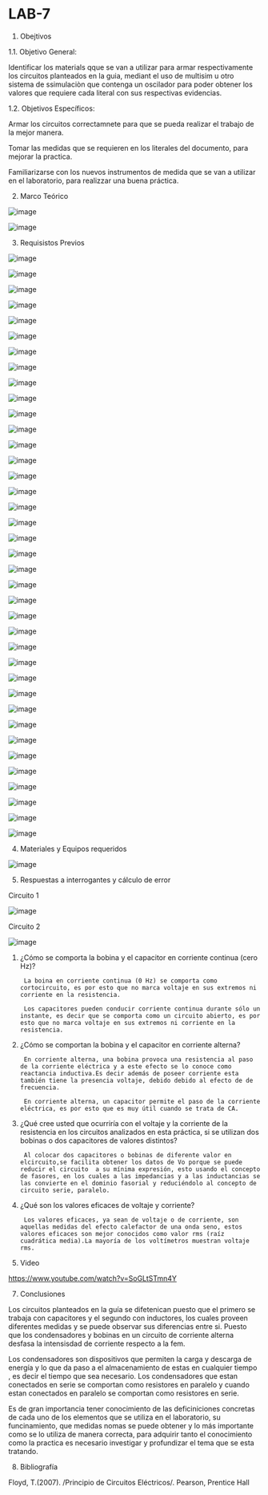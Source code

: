 # LAB-7

1. Obejtivos

1.1. Objetivo General:

Identificar los materials qque se van a utilizar para armar respectivamente los circuitos planteados en la guia, mediant el uso de multisim u otro sistema de ssimulaciòn que contenga un oscilador para poder obtener los valores que requiere cada literal con sus respectivas evidencias. 

1.2. Objetivos Específicos:

Armar los circuitos correctamnete para que se pueda realizar el trabajo de la mejor manera.

Tomar las medidas que se  requieren en los literales del documento, para mejorar la practica.

Familiarizarse con los nuevos instrumentos de medida que se van a utilizar en el laboratorio, para realizzar una buena práctica.

2. Marco Teórico

![image](https://user-images.githubusercontent.com/94011974/153541090-7bfdaa6d-ad0b-48a1-8bc8-05f47195c7f2.png)

![image](https://user-images.githubusercontent.com/94011974/153541112-9fde6476-4bda-482d-99f5-62f99fe7bb58.png)

3. Requisistos Previos

![image](https://user-images.githubusercontent.com/94153604/153462929-f230cdb4-513b-40c6-94fa-092ba269c836.png)

![image](https://user-images.githubusercontent.com/94153604/153462959-ea61a015-5f85-4d97-a207-f0a5a335ef93.png)

![image](https://user-images.githubusercontent.com/94153604/153463105-8a3543dd-71c1-4842-9bec-537fd65b885e.png)

![image](https://user-images.githubusercontent.com/94153604/153463119-c68d8017-22aa-4eec-8c8f-3f0cbbb40557.png)

![image](https://user-images.githubusercontent.com/94153604/153463144-bfde829c-cb18-441f-9d31-1a983e9591a6.png)

![image](https://user-images.githubusercontent.com/94153604/153463166-5ed89899-848c-4a80-8ca8-6294e38c8fde.png)

![image](https://user-images.githubusercontent.com/94153604/153463183-43e97a36-2eb4-46fb-8312-89241706a3a2.png)

![image](https://user-images.githubusercontent.com/94153604/153463197-9c96c890-c40a-40ac-bb4b-4a0f67bcf7df.png)

![image](https://user-images.githubusercontent.com/94153604/153463216-0b8e17be-18fe-4d16-8ab5-018a9a511427.png)

![image](https://user-images.githubusercontent.com/94153604/153463237-401a40bd-bb5b-45d2-afad-eefc70cc157f.png)

![image](https://user-images.githubusercontent.com/94153604/153463253-78ec4f27-1a69-49cd-9e0c-888123b9bde8.png)

![image](https://user-images.githubusercontent.com/94153604/153463285-b2ee727c-9bf3-4877-b789-ab88089b5b89.png)

![image](https://user-images.githubusercontent.com/94153604/153463310-e1e65a8b-08d1-40c6-968a-d20cfa8d20be.png)

![image](https://user-images.githubusercontent.com/94153604/153463342-a2a5c61a-6cfe-4ed9-8b17-f06b96b50139.png)

![image](https://user-images.githubusercontent.com/94153604/153463375-27451acb-cc74-40f2-9d76-2b171e23490b.png)

![image](https://user-images.githubusercontent.com/94153604/153463396-822b0652-a01d-4267-9570-834daea733cb.png)

![image](https://user-images.githubusercontent.com/94153604/153463451-25b916f7-5b9d-495a-b541-a76230f2c07a.png)

![image](https://user-images.githubusercontent.com/94153604/153463620-f3c9a3f6-941e-4175-80dc-8af370b9f522.png)

![image](https://user-images.githubusercontent.com/94153604/153463648-8e610759-8381-4497-99b9-3c5cbdfdb5ee.png)

![image](https://user-images.githubusercontent.com/94153604/153463692-ceb56773-8484-47fe-96a4-80eaeb992c7a.png)

![image](https://user-images.githubusercontent.com/94153604/153463717-341e6890-fab9-4c25-a954-1786fe72cd7e.png)

![image](https://user-images.githubusercontent.com/94153604/153463736-027fbf78-5d5f-450a-ab85-23904787f001.png)

![image](https://user-images.githubusercontent.com/94153604/153463758-5cb727b6-3da0-406e-8190-584c3ddf6bbd.png)

![image](https://user-images.githubusercontent.com/94153604/153463994-9e7ffcc8-01e0-440c-9edf-62136b00f94d.png)

![image](https://user-images.githubusercontent.com/94153604/153464017-73962e46-769a-4e43-9136-d66a80a27456.png)

![image](https://user-images.githubusercontent.com/94153604/153464056-6ff6b1be-b633-4ac9-86c7-ee45135b7545.png)

![image](https://user-images.githubusercontent.com/94153604/153465059-807d5b0e-6573-4475-83f0-274c16516262.png)

![image](https://user-images.githubusercontent.com/94153604/153465079-6911da1a-cb02-4238-a8ad-512aacdc5404.png)

![image](https://user-images.githubusercontent.com/94153604/153465100-d6c8ce75-2d8f-4ede-b3d4-835c61cd6a2a.png)

![image](https://user-images.githubusercontent.com/94153604/153465118-11e7e45f-1e81-45dd-bb2b-06b94f130f5f.png)

![image](https://user-images.githubusercontent.com/94153604/153465144-8a6209dd-4b45-4e26-be0a-02935f0e1bd1.png)

![image](https://user-images.githubusercontent.com/94153604/153465159-0bb623a5-0af7-4d40-987b-1301ab094aab.png)

![image](https://user-images.githubusercontent.com/94153604/153465180-a4c0ddf2-7bd0-4b30-846b-9a297ff4cb0b.png)

![image](https://user-images.githubusercontent.com/94153604/153465353-5bd2ba4f-9026-4b0b-a0f6-c39223f7004c.png)

![image](https://user-images.githubusercontent.com/94153604/153465375-a4a846ab-6b5b-4e1a-9639-342fc63e3ec7.png)

![image](https://user-images.githubusercontent.com/94153604/153465608-8806286c-d856-43ac-98fa-f33cdc8de3f0.png)

![image](https://user-images.githubusercontent.com/94153604/153465623-c7ee56f8-eff4-4281-97ae-5e034aed0395.png)

![image](https://user-images.githubusercontent.com/94153604/153465738-881e4ca9-1958-4240-914b-3b47b1cfa01f.png)

4. Materiales y Equipos requeridos

![image](https://user-images.githubusercontent.com/93958596/153533827-8887d40a-f4f0-437c-b04d-4dd11c7479a8.png)

5. Respuestas a interrogantes y cálculo de error

Circuito 1 

![image](https://user-images.githubusercontent.com/93958596/153533942-68bd219f-dbc6-4d9c-9765-7f46a64f29b1.png)

Circuito 2

![image](https://user-images.githubusercontent.com/93958596/153533962-ebbdd554-c11b-4669-a7db-e15922ef4039.png)

1. ¿Cómo se comporta la bobina y el capacitor en corriente continua (cero Hz)?

        La boina en corriente continua (0 Hz) se comporta como cortocircuito, es por esto que no marca voltaje en sus extremos ni corriente en la resistencia.
        
        Los capacitores pueden conducir corriente continua durante sólo un instante, es decir que se comporta como un circuito abierto, es por esto que no marca voltaje en sus extremos ni corriente en la resistencia.

2. ¿Cómo se comportan la bobina y el capacitor en corriente alterna?

        En corriente alterna, una bobina provoca una resistencia al paso de la corriente eléctrica y a este efecto se lo conoce como reactancia inductiva.Es decir además de poseer corriente esta también tiene la presencia voltaje, debido debido al efecto de de frecuencia.
        
        En corriente alterna, un capacitor permite el paso de la corriente eléctrica, es por esto que es muy útil cuando se trata de CA.

3. ¿Qué cree usted que ocurriría con el voltaje y la corriente de la resistencia en los circuitos analizados en esta práctica, si se utilizan dos bobinas o dos capacitores de valores distintos?

        Al colocar dos capacitores o bobinas de diferente valor en elcircuito,se facilita obtener los datos de Vo porque se puede reducir el circuito  a su mínima expresión, esto usando el concepto de fasores, en los cuales a las impedancias y a las inductancias se las convierte en el dominio fasorial y reduciéndolo al concepto de circuito serie, paralelo.

4. ¿Qué son los valores eficaces de voltaje y corriente?

        Los valores eficaces, ya sean de voltaje o de corriente, son aquellas medidas del efecto calefactor de una onda seno, estos valores eficaces son mejor conocidos como valor rms (raíz cuadrática media).La mayoría de los voltímetros muestran voltaje rms.

6. Video

https://www.youtube.com/watch?v=SoGLtSTmn4Y

7. Conclusiones

Los circuitos planteados en la guía se difetenican puesto que el primero se trabaja con capacitores y el segundo con inductores, los cuales proveen diferentes medidas y se puede observar sus diferencias entre si.  Puesto que los condensadores y bobinas en un circuito de corriente alterna desfasa la intensisdad de corriente respecto a  la fem.

Los condensadores son dispositivos que permiten la carga y descarga de energía y lo que da paso a el almacenamiento de estas en cualquier tiempo , es decir el tiempo que sea necesario. Los condensadores que estan conectados en serie se comportan como resistores en  paralelo y cuando estan conectados en paralelo se comportan como resistores en serie. 

Es de gran importancia tener conocimiento de las deficiniciones concretas de cada uno de los elementos que se utiliza en el laboratorio, su funcinamiento, que medidas nomas se puede obtener y lo más importante como se lo utiliza de manera correcta, para adquirir tanto el conocimiento como la practica es necesario investigar y  profundizar el tema que se esta tratando. 

8. Bibliografía

Floyd, T.(2007). /Principio de Circuitos Eléctricos/. Pearson, Prentice Hall
